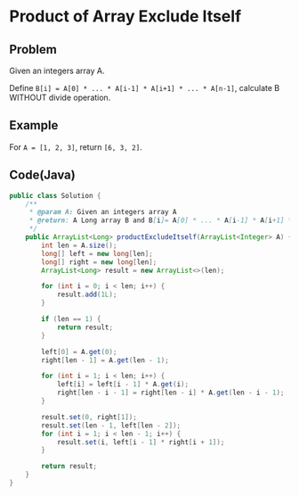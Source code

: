 # Product of Array Exclude Itself

## Problem

Given an integers array A.

Define `B[i] = A[0] * ... * A[i-1] * A[i+1] * ... * A[n-1]`, calculate B WITHOUT divide operation.

## Example

For `A = [1, 2, 3]`, return `[6, 3, 2]`.

## Code(Java)

```java
public class Solution {
    /**
     * @param A: Given an integers array A
     * @return: A Long array B and B[i]= A[0] * ... * A[i-1] * A[i+1] * ... * A[n-1]
     */
    public ArrayList<Long> productExcludeItself(ArrayList<Integer> A) {
        int len = A.size();
        long[] left = new long[len];
        long[] right = new long[len];
        ArrayList<Long> result = new ArrayList<>(len);

        for (int i = 0; i < len; i++) {
            result.add(1L);
        }

        if (len == 1) {
            return result;
        }

        left[0] = A.get(0);
        right[len - 1] = A.get(len - 1);

        for (int i = 1; i < len; i++) {
            left[i] = left[i - 1] * A.get(i);
            right[len - i - 1] = right[len - i] * A.get(len - i - 1);
        }

        result.set(0, right[1]);
        result.set(len - 1, left[len - 2]);
        for (int i = 1; i < len - 1; i++) {
            result.set(i, left[i - 1] * right[i + 1]);
        }

        return result;
    }
}
```
